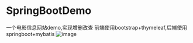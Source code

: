# SpringBootDemo
一个电影信息网站demo,实现增删改查
前端使用bootstrap+thymeleaf,后端使用springboot+mybatis
![image](https://github.com/realxmx/SpringBootDemo/assets/95325546/9bc8f311-732b-49fd-bcf5-2821780dcaac)
